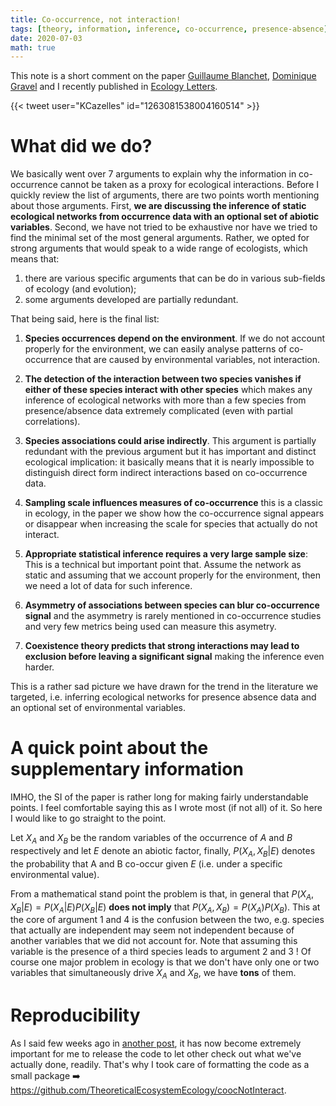 ```yaml
---
title: Co-occurrence, not interaction!
tags: [theory, information, inference, co-occurrence, presence-absence]
date: 2020-07-03
math: true
---
```



This note is a short comment on the paper [Guillaume Blanchet](https://www.researchgate.net/profile/F_Guillaume_Blanchet), [Dominique Gravel](http://ielab.recherche.usherbrooke.ca/) and I recently published in [Ecology Letters](https://onlinelibrary.wiley.com/journal/14610248).

{{< tweet user="KCazelles" id="1263081538004160514" >}}



# What did we do?

We basically went over 7 arguments to explain why the information in
co-occurrence cannot be taken as a proxy for ecological interactions. Before I
quickly review the list of arguments, there are two points worth mentioning
about those arguments. First, **we are discussing the inference of static
ecological networks from occurrence data with an optional set of abiotic
variables**. Second, we have not tried to be exhaustive nor have we tried to
find the minimal set of the most general arguments. Rather, we opted for strong
arguments that would speak to a wide range of ecologists, which means that:

  1. there are various specific arguments that can be do in various sub-fields of ecology (and evolution);
  2. some arguments developed are partially redundant.


That being said, here is the final list:

1. **Species occurrences depend on the environment**. If we do not account properly for the environment, we can easily analyse patterns of co-occurrence that are caused by environmental variables, not interaction.

2. **The detection of the interaction between two species
vanishes if either of these species interact with other species** which makes any inference of ecological networks with more than a few species from presence/absence data extremely complicated (even with partial correlations).

3. **Species associations could arise indirectly**. This argument is partially redundant with the previous argument but it has important and distinct ecological implication: it basically means that it is nearly impossible to distinguish direct form indirect interactions based on co-occurrence data.

4. **Sampling scale influences measures of co-occurrence** this is a classic in ecology, in the paper we show how the co-occurrence signal appears or disappear when increasing the scale for species that actually do not interact.

5. **Appropriate statistical inference requires a very large
sample size**: This is a technical but important point that. Assume the network as static and assuming that we account properly for the environment, then we need a lot of data for such inference.

6. **Asymmetry of associations between species can blur
co-occurrence signal** and the asymmetry is rarely mentioned in co-occurrence studies and very few metrics being used can measure this asymetry.

7. **Coexistence theory predicts that strong interactions
may lead to exclusion before leaving a significant signal** making the inference even harder.


This is a rather sad picture we have drawn for the trend in the literature we
targeted, i.e. inferring ecological networks for presence absence data and an
optional set of environmental variables.





# A quick point about the supplementary information

IMHO, the SI of the paper is rather long for making fairly understandable points. I feel comfortable saying this as I wrote most (if not all) of it. So here I would like to go straight to the point.

Let $X_A$ and $X_B$ be the random variables of the occurrence of $A$ and $B$
respectively and let $E$ denote an abiotic factor, finally, $P(X_A, X_B | E)$
denotes the probability that A and B co-occur given $E$ (i.e. under a specific
environmental value).

From a mathematical stand point the problem is that, in general that $P(X_A, X_B | E) = P(X_A | E) P(X_B | E)$ **does not imply** that $P(X_A, X_B) = P(X_A) P(X_B)$. This at the core of argument 1 and 4 is the confusion between the two, e.g. species that actually are independent may seem not independent because of another variables that we did not account for. Note that assuming this variable is the presence of a third species leads to argument 2 and 3 ! Of course one major problem in ecology is that we don't have only one or two variables that simultaneously drive $X_A$ and $X_B$, we have **tons** of them.




# Reproducibility

As I said few weeks ago in [another post](/econotes/2020/biogeonet/), it has now become extremely important for me to release the code to let other check out what we've actually done, readily. That's why I took care of formatting the code as a small <i class="fab fa-r-project"></i> package :arrow_right: https://github.com/TheoreticalEcosystemEcology/coocNotInteract.